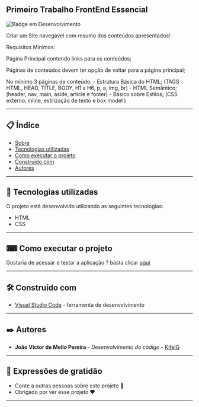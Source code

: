 ## Primeiro Trabalho FrontEnd Essencial

![Badge em Desenvolvimento](https://img.shields.io/static/v1?label=STATUS&message=EM%20DESENVOLVIMENTO&color=GREEN&style=for-the-badge)

Criar um Site navegável com resumo dos conteúdos apresentados!

Requisitos Mínimos:

Página Principal contendo links para os conteúdos;

Páginas de conteúdos devem ter opção de voltar para a página principal;

No mínimo 3 páginas de conteúdo:
    - Estrutura Básica do HTML; (TAGS HTML, HEAD, TITLE, BODY, H1 a H6, p, a, img, br)
    - HTML Semântico; (header, nav, main, aside, article e footer)
    - Básico sobre Estilos; (CSS externo, inline, estilização de texto e box model )

--- 

## 📋 Índice

- [Sobre](#primeiro-trabalho-frontend-essencial)
- [Tecnologias utilizadas](#-tecnologias-utilizadas)
- [Como executar o projeto](#-como-executar-o-projeto)
- [Construído com](#%EF%B8%8F-construído-com)
- [Autores](#%EF%B8%8F-autores)

--- 

## 🚀 Tecnologias utilizadas

O projeto está desenvolvido utilizando as seguintes tecnologias:

- HTML
- CSS

---  

## ⌨ Como executar o projeto

Gostaria de acessar e testar a aplicação ? basta clicar [aqui](https://kifel.github.io/Primeiro-Trabalho-FrontEnd-Essencial/)

--- 

## 🛠️ Construído com

* [Visual Studio Code](https://code.visualstudio.com/) - ferramenta de desenvolvimento

--- 

## ✒️ Autores

* **João Victor de Mello Pereira** - *Desenvolvimento do código* - [KifelG](https://github.com/kifel)

--- 
 
## 🎁 Expressões de gratidão

* Conte a outras pessoas sobre este projeto 📢
* Obrigado por ver esse projeto ❤️

--- 
